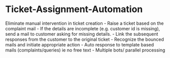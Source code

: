 # Ticket-Assignment-Automation

Eliminate manual intervention in ticket creation 
	- Raise a ticket based on the complaint mail 
	- If the details are incomplete (e.g. customer id is missing), send a mail to customer asking for missing details. 
	- Link the subsequent responses from the customer to the original ticket 
	- Recognize the bounced mails and initiate appropriate action 
	- Auto response to template based mails (complaints/queries) ie no free text 
	- Multiple bots/ parallel processing

